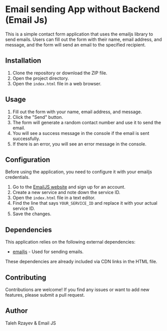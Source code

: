 # Email sending App without Backend (Email Js)

This is a simple contact form application that uses the emailjs library to send emails. Users can fill out the form with their name, email address, and message, and the form will send an email to the specified recipient.

## Installation

1. Clone the repository or download the ZIP file.
2. Open the project directory.
3. Open the `index.html` file in a web browser.

## Usage

1. Fill out the form with your name, email address, and message.
2. Click the "Send" button.
3. The form will generate a random contact number and use it to send the email.
4. You will see a success message in the console if the email is sent successfully.
5. If there is an error, you will see an error message in the console.

## Configuration

Before using the application, you need to configure it with your emailjs credentials.

1. Go to the [EmailJS website](https://www.emailjs.com/) and sign up for an account.
2. Create a new service and note down the service ID.
3. Open the `index.html` file in a text editor.
4. Find the line that says `YOUR_SERVICE_ID` and replace it with your actual service ID.
5. Save the changes.

## Dependencies

This application relies on the following external dependencies:

- [emailjs](https://www.emailjs.com/) - Used for sending emails.

These dependencies are already included via CDN links in the HTML file.

## Contributing

Contributions are welcome! If you find any issues or want to add new features, please submit a pull request.

## Author

Taleh Rzayev & Email JS


